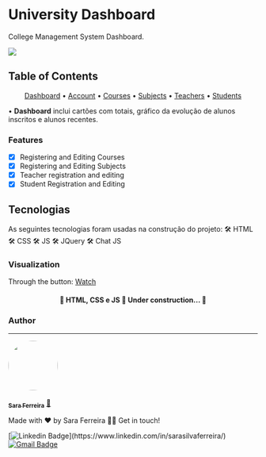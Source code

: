 # University Dashboard

College Management System Dashboard.

<img src="https://img.shields.io/static/v1?label=HTML&message=Dashboard&color=#E34F26c1&style=for-the-badge&logo=html"/>

## Table of Contents
<p align="center">
 <a href="#index">Dashboard</a> •
 <a href="#account">Account</a> • 
 <a href="#courses">Courses</a> • 
 <a href="#subjects">Subjects</a> • 
 <a href="#teachers">Teachers</a> • 
 <a href="#students">Students</a>
</p>
• <b>Dashboard</b> inclui cartões com totais, gráfico da evolução de alunos inscritos e alunos recentes.

### Features

- [x] Registering and Editing Courses
- [x] Registering and Editing Subjects
- [x] Teacher registration and editing
- [x] Student Registration and Editing

## Tecnologias
As seguintes tecnologias foram usadas na construção do projeto:
🛠 HTML
🛠 CSS
🛠 JS
🛠 JQuery
🛠 Chat JS

### Visualization

Through the button: <a href="">Watch</a>

<h4 align="center"> 
	🚧  HTML, CSS e JS 🚀 Under construction...  🚧
</h4>


### Author
---

<a href="https://sara.digi2code.pt">
 <img style="border-radius: 50%;" src="https://avatars3.githubusercontent.com/u/380327?s=460&u=61b426b901b8fe02e12019b1fdb67bf0072d4f00&v=4" width="100px;" alt=""/>
 <br /><br />
 <sub><b>Sara Ferreira</b></sub></a> <a href="https://sara.digi2code.pt" title="porfólio" target="_blank">🚀</a>

Made with ❤️ by Sara Ferreira 👋🏽 Get in touch!

[![Linkedin Badge](https://img.shields.io/twitter/url?label=sarasilvaferreira&style=social&url=https%3A%2F%2Fwww.linkedin.com%2Fin%2Fsarasilvaferreira%2F")](https://www.linkedin.com/in/sarasilvaferreira/) 
[![Gmail Badge](https://img.shields.io/badge/GMAIL-blue)](mailto:sarasferreira10@gmail.com)
